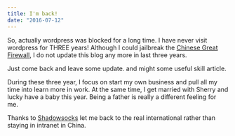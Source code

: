```yaml
---
title: I'm back!
date: "2016-07-12"
---
```


So, actually wordpress was blocked for a long time. I have never visit wordpress for THREE years! Although I could jailbreak the [Chinese Great Firewall](http://en.wikipedia.org/wiki/Golden_Shield_Project "What"), I do not update this blog any more in last three years.

Just come back and leave some update. and might some useful skill article.

During these three year, I focus on start my own business and pull all my time into learn more in work. At the same time, I get married with Sherry and lucky have a baby this year. Being a father is really a different feeling for me.

Thanks to [Shadowsocks](http://shadowsocks.org/en/index.html "A anonymous sock5 proxy") let me back to the real international rather than staying in intranet in China.